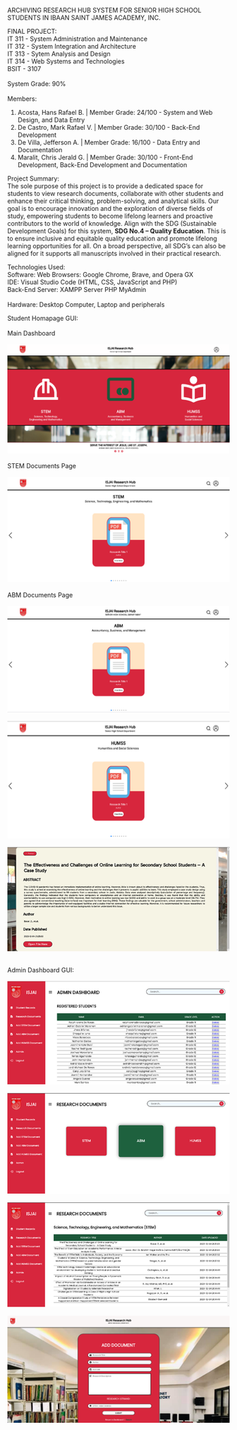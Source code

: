 ARCHIVING RESEARCH HUB SYSTEM FOR SENIOR HIGH SCHOOL STUDENTS IN IBAAN SAINT JAMES ACADEMY, INC.

FINAL PROJECT: <br>
IT 311 - System Administration and Maintenance <br>
IT 312 - System Integration and Architecture <br>
IT 313 - Sytem Analysis and Design <br>
IT 314 - Web Systems and Technologies <br>
BSIT - 3107 
<br><br>
System Grade: 90%
<br><br>
Members:
1. Acosta, Hans Rafael B. | Member Grade: 24/100 - System and Web Design, and Data Entry <br>
2. De Castro, Mark Rafael V. | Member Grade: 30/100 - Back-End Development <br>
3. De Villa, Jefferson A. | Member Grade: 16/100 - Data Entry and Documentation <br>
4. Maralit, Chris Jerald G. | Member Grade: 30/100 - Front-End Development, Back-End Development and Documentation <br>

Project Summary: <br>
    The sole purpose of this project is to provide a dedicated space for students to view research documents, collaborate with other students and enhance their critical thinking, problem-solving, and analytical skills. Our goal is to encourage innovation and the exploration of diverse fields of study, empowering students to become lifelong learners and proactive contributors to the world of knowledge. Align with the SDG (Sustainable Development Goals) for this system, **SDG No.4 – Quality Education**. This is to ensure inclusive and equitable quality education and promote lifelong learning opportunities for all. On a broad perspective, all SDG’s can also be aligned for it supports all manuscripts involved in their practical research.

Technologies Used: <br>
Software: Web Browsers: Google Chrome, Brave, and Opera GX <br> 
IDE: Visual Studio Code (HTML, CSS, JavaScript and PHP) <br>
Back-End Server: XAMPP Server PHP MyAdmin <br><br>
Hardware: Desktop Computer, Laptop and peripherals


Student Homapage GUI: <br><br>
Main Dashboard <br><br>
![homepage](ISJAI-Research-Archiving-System-Final/images/main-dashboard.png) <br><br>
STEM Documents Page <br><br>
![homepage](ISJAI-Research-Archiving-System-Final/images/stem-page.png) <br><br>
ABM Documents Page <br><br>
![homepage](ISJAI-Research-Archiving-System-Final/images/abm-page.png) <br><br>
![homepage](ISJAI-Research-Archiving-System-Final/images/humss-page.png) <br><br>
![homepage](ISJAI-Research-Archiving-System-Final/images/readmore-page.png) <br><br>

Admin Dashboard GUI: <br><br>
![homepage](ISJAI-Research-Archiving-System-Final/images/dashboard-admin.png) <br><br>
![homepage](ISJAI-Research-Archiving-System-Final/images/dashboard-documents.png) <br><br>
![homepage](ISJAI-Research-Archiving-System-Final/images/dashboard-strands-docs.png) <br><br>
![homepage](ISJAI-Research-Archiving-System-Final/images/add-documents-page.png) <br><br>

